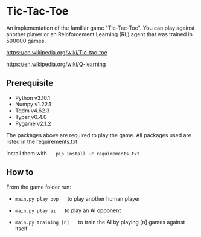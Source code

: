 # Tic-Tac-Toe

An implementation of the familiar game "Tic-Tac-Toe". You can play against another player or an Reinforcement Learning (RL) agent that was trained in 500000 games.

<https://en.wikipedia.org/wiki/Tic-tac-toe>

<https://en.wikipedia.org/wiki/Q-learning>

## Prerequisite

* Python v3.10.1
* Numpy v1.22.1
* Tqdm v4.62.3
* Typer v0.4.0
* Pygame v2.1.2

The packages above are required to play the game. All packages used are listed in the requirements.txt.

Install them with &nbsp;&nbsp;&nbsp;&nbsp; `pip install -r requirements.txt` 

## How to

From the game folder run:

* `main.py play pvp` &nbsp;&nbsp;&nbsp;&nbsp; to play another human player 

* `main.py play ai` &nbsp;&nbsp;&nbsp;&nbsp; to play an AI opponent

* `main.py training [n]` &nbsp;&nbsp;&nbsp;&nbsp; to train the AI by playing [n] games against itself
